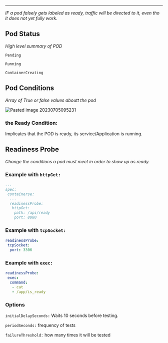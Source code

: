 ****

*IF a pod falsely gets labeled as ready, traffic will be directed to it, even tho it does not yet fully work.*

## Pod Status

*High level summary of POD*

`Pending`

`Running` 

`ContainerCreating`

## Pod Conditions

*Array of True or false values aboutt the pod*

![Pasted image 20230705095231](Pasted%20image%2020230705095231.png)

### the Ready Condition:

Implicates that the POD is ready, its service/Application is running.

## Readiness Probe

*Change the conditions a pod must meet in order to show up as ready.*

### Example with `httpGet:`

```yaml
...
spec:
 containerse:
  ...
  readinessProbe:
   httpGet:
    path: /api/ready
    port: 8080
```

### Example with `tcpSocket:`

```yaml
readinessProbe:
 tcpSocket:
  port: 3306
```

### Example with `exec:`

```yaml
readinessProbe:
 exec:
  command:
   - cat
   - /app/is_ready
```

### Options

`initialDelaySeconds:` Waits 10 seconds before testing.

`periodSeconds:` frequency of tests

`failureThreshold:` how many times it will be tested